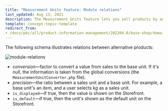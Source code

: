 ```yaml
---
title: "Measurement Units feature: Module relations"
last_updated: Aug 13, 2021
description: The Measurement Units feature lets you sell products by any unit of measure defined by in the Back Office
template: concept-topic-template
redirect_from:
- /docs/pbc/all/product-information-management/202204.0/base-shop/domain-model-and-relationships/measurement-units-feature-module-relations.html
---
```


The following schema illustrates relations between alternative products:

<div class="width-100">

![module-relations](https://spryker.s3.eu-central-1.amazonaws.com/docs/Features/Packaging+%26+Measurement+Units/Measurement+Units/Measurement+Units+Feature+Overview/product_units_relation.png)

* *conversion*—factor to convert a value from sales to the base unit. If it's *null*, the information is taken from the global conversions (the `MeasurementUnitConverter.php` file).
* *precision*—the ratio between a sales unit and a base unit. For example, a base unit's an *item*, and a user selects *kg* as a sales unit.
* `is_displayed`—if true, then the value is shown on the Storefront.
* `is_default`—if true, then the unit's shown as the default unit on the Storefront.

</div>

